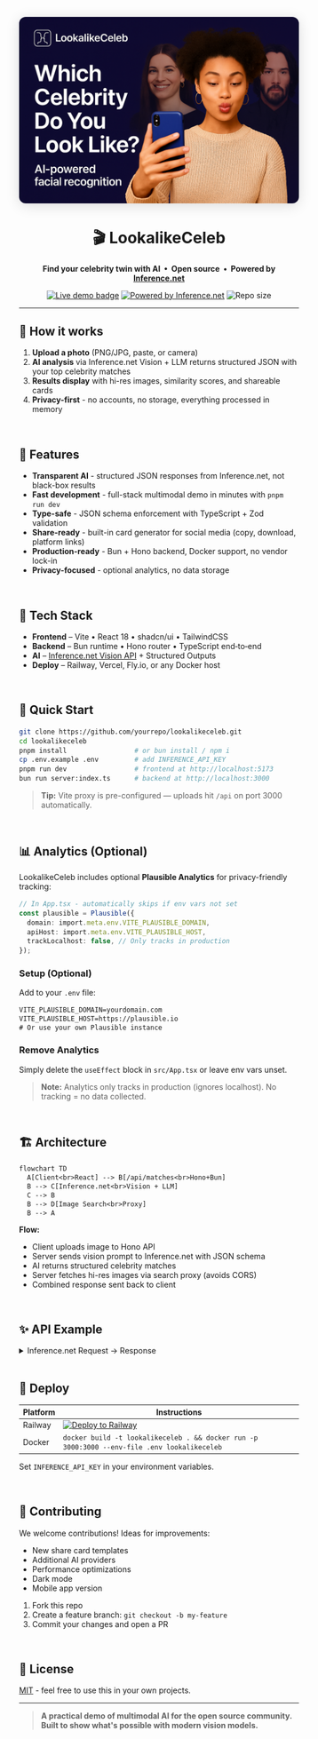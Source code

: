 <p align="center">
  <img src="public/og.png" alt="Screenshot of LookalikeCeleb" width="640" style="border-radius:12px;box-shadow:0 4px 24px #0002">
</p>

<h1 align="center">🎬 LookalikeCeleb</h1>
<p align="center"><strong>
  Find your celebrity twin with AI &nbsp;•&nbsp; Open source &nbsp;•&nbsp; Powered by <a href="https://inference.net">Inference.net</a>
</strong></p>

<p align="center">
  <a href="https://lookalikeceleb.com"><img alt="Live demo badge" src="https://img.shields.io/badge/Demo-lookalikeceleb.com-4F46E5?logo=vercel"></a>
  <a href="https://docs.inference.net/features/vision"><img alt="Powered by Inference.net" src="https://img.shields.io/badge/Vision%20API-Inference.net-E879F9"></a>
  <img alt="Repo size" src="https://img.shields.io/github/repo-size/mrmps/lookalikeceleb?color=success">
</p>

---

## 📸 How it works

1. **Upload a photo** (PNG/JPG, paste, or camera)
2. **AI analysis** via Inference.net Vision + LLM returns structured JSON with your top celebrity matches
3. **Results display** with hi-res images, similarity scores, and shareable cards
4. **Privacy-first** - no accounts, no storage, everything processed in memory

<br/>

## 🔧 Features

- **Transparent AI** - structured JSON responses from Inference.net, not black-box results
- **Fast development** - full-stack multimodal demo in minutes with `pnpm run dev`
- **Type-safe** - JSON schema enforcement with TypeScript + Zod validation
- **Share-ready** - built-in card generator for social media (copy, download, platform links)
- **Production-ready** - Bun + Hono backend, Docker support, no vendor lock-in
- **Privacy-focused** - optional analytics, no data storage

<br/>

## 🧰 Tech Stack

- **Frontend** – Vite • React 18 • shadcn/ui • TailwindCSS  
- **Backend**  – Bun runtime • Hono router • TypeScript end‑to‑end  
- **AI**       – [Inference.net Vision API](https://docs.inference.net/features/vision) + Structured Outputs  
- **Deploy**   – Railway, Vercel, Fly.io, or any Docker host

<br/>

## 🚀 Quick Start

```bash
git clone https://github.com/yourrepo/lookalikeceleb.git
cd lookalikeceleb
pnpm install                 # or bun install / npm i
cp .env.example .env         # add INFERENCE_API_KEY
pnpm run dev                 # frontend at http://localhost:5173
bun run server:index.ts      # backend at http://localhost:3000
```

> **Tip:** Vite proxy is pre-configured — uploads hit `/api` on port 3000 automatically.

<br/>

## 📊 Analytics (Optional)

LookalikeCeleb includes optional **Plausible Analytics** for privacy-friendly tracking:

```typescript
// In App.tsx - automatically skips if env vars not set
const plausible = Plausible({
  domain: import.meta.env.VITE_PLAUSIBLE_DOMAIN,
  apiHost: import.meta.env.VITE_PLAUSIBLE_HOST,
  trackLocalhost: false, // Only tracks in production
});
```

### Setup (Optional)

Add to your `.env` file:
```env
VITE_PLAUSIBLE_DOMAIN=yourdomain.com
VITE_PLAUSIBLE_HOST=https://plausible.io
# Or use your own Plausible instance
```

### Remove Analytics

Simply delete the `useEffect` block in `src/App.tsx` or leave env vars unset.

> **Note:** Analytics only tracks in production (ignores localhost). No tracking = no data collected.

<br/>

## 🏗️ Architecture

```mermaid
flowchart TD
  A[Client<br>React] --> B[/api/matches<br>Hono+Bun]
  B --> C[Inference.net<br>Vision + LLM]
  C --> B
  B --> D[Image Search<br>Proxy]
  B --> A
```

**Flow:**
- Client uploads image to Hono API
- Server sends vision prompt to Inference.net with JSON schema
- AI returns structured celebrity matches
- Server fetches hi-res images via search proxy (avoids CORS)
- Combined response sent back to client

<br/>

## ✨ API Example

<details>
<summary>Inference.net Request → Response</summary>

**Request**

```jsonc
POST https://api.inference.net/v1/chat/completions
{
  "model": "google/gemma-3-27b-instruct/bf-16",
  "messages": [
    {"role":"user","content":[
      { "type":"image_url",
        "image_url":{"url":"data:image/jpeg;base64,..." }
      },
      { "type":"text",
        "text":"Find top 3 celebrity look‑alikes with explanation."}
    ]}
  ],
  "response_format":{
    "type":"json_schema",
    "json_schema":{
      "type":"object",
      "properties":{
        "matches":{"type":"array","minItems":3,"maxItems":3,
          "items":{
            "type":"object",
            "properties":{
              "name":{"type":"string"},
              "percentage":{"type":"number"},
              "description":{"type":"string"}
            },
            "required":["name","percentage","description"]
          }
        }
      }
    }
  }
}
```

**Response**

```json
{
  "matches": [
    { "name":"Emma Stone","percentage":94,
      "description":"Wide-set green eyes, pronounced cheekbones…" },
    { "name":"Ryan Gosling","percentage":87,
      "description":"Similar jawline, nose bridge, blue eyes…" },
    { "name":"Zendaya","percentage":82,
      "description":"Matching eyebrow arch, chin profile…" }
  ]
}
```

</details>

<br/>

## 🚀 Deploy

| Platform | Instructions                                                                                                                                          |
| -------- | ----------------------------------------------------------------------------------------------------------------------------------------------- |
| Railway  | [![Deploy to Railway](https://railway.app/button.svg)](https://railway.com?referralCode=hKysZG) |
| Docker   | `docker build -t lookalikeceleb . && docker run -p 3000:3000 --env-file .env lookalikeceleb`    |

Set `INFERENCE_API_KEY` in your environment variables.

<br/>

## 🤝 Contributing

We welcome contributions! Ideas for improvements:

- New share card templates
- Additional AI providers
- Performance optimizations  
- Dark mode
- Mobile app version

1. Fork this repo
2. Create a feature branch: `git checkout -b my-feature`
3. Commit your changes and open a PR

<br/>

## 📜 License

[MIT](LICENSE) - feel free to use this in your own projects.

---

> **A practical demo of multimodal AI for the open source community.  
> Built to show what's possible with modern vision models.**
